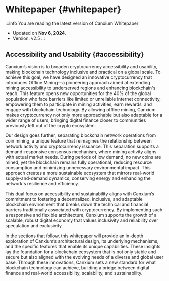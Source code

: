 # Whitepaper {#whitepaper}

:::info You are reading the latest version of Canxium Whitepaper

- Updated on **Nov 6, 2024**.
- Version: v2.5
  :::
  
## Accessibility and Usability {#accessibility}

Canxium’s vision is to broaden cryptocurrency accessibility and usability, making blockchain technology inclusive and practical on a global scale. To achieve this goal, we have designed an innovative cryptocurrency that introduces Offline Mining—a pioneering approach aimed at extending mining accessibility to underserved regions and enhancing blockchain's reach. This feature opens new opportunities for the 40% of the global population who face barriers like limited or unreliable internet connectivity, empowering them to participate in mining activities, earn rewards, and engage with blockchain technology. By allowing offline mining, Canxium makes cryptocurrency not only more approachable but also adaptable for a wider range of users, bringing digital finance closer to communities previously left out of the crypto ecosystem.

Our design goes further, separating blockchain network operations from coin mining, a unique feature that reimagines the relationship between network activity and cryptocurrency issuance. This separation supports a demand-responsive consensus mechanism, where mining activity aligns with actual market needs. During periods of low demand, no new coins are mined, yet the blockchain remains fully operational, reducing resource consumption and minimizing unnecessary environmental impact. This approach creates a more sustainable ecosystem that mirrors real-world supply-and-demand dynamics, conserving energy and enhancing the network's resilience and efficiency.

This dual focus on accessibility and sustainability aligns with Canxium’s commitment to fostering a decentralized, inclusive, and adaptable blockchain environment that breaks down the technical and financial barriers traditionally associated with cryptocurrency. By implementing such a responsive and flexible architecture, Canxium supports the growth of a scalable, robust digital economy that values inclusivity and reliability over speculation and exclusivity.

In the sections that follow, this whitepaper will provide an in-depth exploration of Canxium’s architectural design, its underlying mechanisms, and the specific features that enable its unique capabilities. These insights lay the foundation for a blockchain ecosystem that is not only stable and secure but also aligned with the evolving needs of a diverse and global user base. Through these innovations, Canxium sets a new standard for what blockchain technology can achieve, building a bridge between digital finance and real-world accessibility, scalability, and sustainability.
